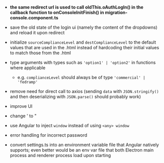 - **the same redirect url is used to call oldThis.oAuthLogIn() in the callback function to onConsoleInitFinish() in migration-console.component.ts**

- save the old state of the login ui (namely the content of the dropdowns) and reload it upon redirect 
  
- initialize `sourceComplianceLevel` and `destComplianceLevel` to the default values that are used in the .html instead of hardcoding their initial values to match those from the .html

- type arguments with types such as `'option1' | 'option2'` in functions where applicable

  - e.g. `complianceLevel` should always be of type `'commercial' | 'fedramp'`

- remove need for direct call to axios (sending `data` with `JSON.stringify()` and then deserializing with `JSON.parse()` should probably work)

- improve UI

- change ' to "

- use Angular to inject `window` instead of using `<any> window`

- error handling for incorrect password

- convert settings.ts into an environment variable file that Angular natively supports; even better would be an env var file that both Electron main process and renderer process load upon starting

  
